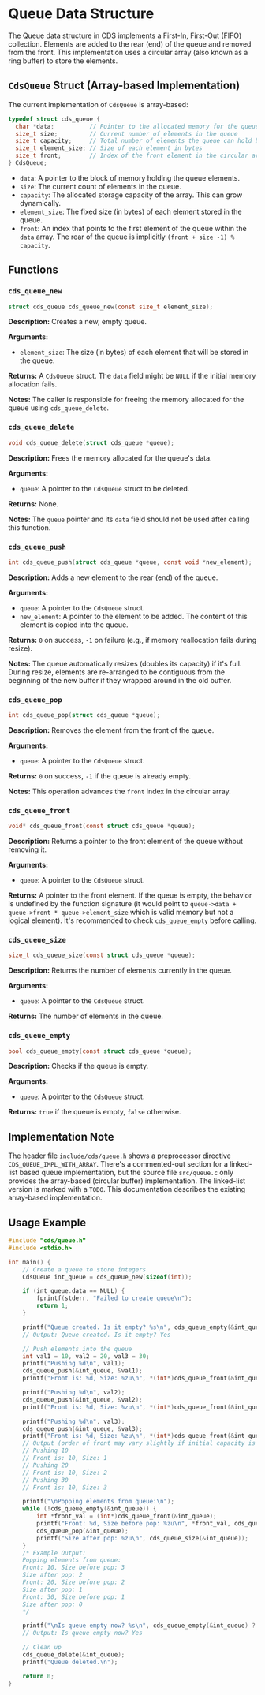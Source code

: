 # Queue Data Structure

The Queue data structure in CDS implements a First-In, First-Out (FIFO) collection. Elements are added to the rear (end) of the queue and removed from the front. This implementation uses a circular array (also known as a ring buffer) to store the elements.

## `CdsQueue` Struct (Array-based Implementation)

The current implementation of `CdsQueue` is array-based:

```c
typedef struct cds_queue {
  char *data;          // Pointer to the allocated memory for the queue elements
  size_t size;         // Current number of elements in the queue
  size_t capacity;     // Total number of elements the queue can hold before resizing
  size_t element_size; // Size of each element in bytes
  size_t front;        // Index of the front element in the circular array
} CdsQueue;
```

- `data`: A pointer to the block of memory holding the queue elements.
- `size`: The current count of elements in the queue.
- `capacity`: The allocated storage capacity of the array. This can grow dynamically.
- `element_size`: The fixed size (in bytes) of each element stored in the queue.
- `front`: An index that points to the first element of the queue within the `data` array. The rear of the queue is implicitly `(front + size -1) % capacity`.

## Functions

### `cds_queue_new`

```c
struct cds_queue cds_queue_new(const size_t element_size);
```

**Description:** Creates a new, empty queue.

**Arguments:**
- `element_size`: The size (in bytes) of each element that will be stored in the queue.

**Returns:** A `CdsQueue` struct. The `data` field might be `NULL` if the initial memory allocation fails.

**Notes:** The caller is responsible for freeing the memory allocated for the queue using `cds_queue_delete`.

### `cds_queue_delete`

```c
void cds_queue_delete(struct cds_queue *queue);
```

**Description:** Frees the memory allocated for the queue's data.

**Arguments:**
- `queue`: A pointer to the `CdsQueue` struct to be deleted.

**Returns:** None.

**Notes:** The `queue` pointer and its `data` field should not be used after calling this function.

### `cds_queue_push`

```c
int cds_queue_push(struct cds_queue *queue, const void *new_element);
```

**Description:** Adds a new element to the rear (end) of the queue.

**Arguments:**
- `queue`: A pointer to the `CdsQueue` struct.
- `new_element`: A pointer to the element to be added. The content of this element is copied into the queue.

**Returns:** `0` on success, `-1` on failure (e.g., if memory reallocation fails during resize).

**Notes:** The queue automatically resizes (doubles its capacity) if it's full. During resize, elements are re-arranged to be contiguous from the beginning of the new buffer if they wrapped around in the old buffer.

### `cds_queue_pop`

```c
int cds_queue_pop(struct cds_queue *queue);
```

**Description:** Removes the element from the front of the queue.

**Arguments:**
- `queue`: A pointer to the `CdsQueue` struct.

**Returns:** `0` on success, `-1` if the queue is already empty.

**Notes:** This operation advances the `front` index in the circular array.

### `cds_queue_front`

```c
void* cds_queue_front(const struct cds_queue *queue);
```

**Description:** Returns a pointer to the front element of the queue without removing it.

**Arguments:**
- `queue`: A pointer to the `CdsQueue` struct.

**Returns:** A pointer to the front element. If the queue is empty, the behavior is undefined by the function signature (it would point to `queue->data + queue->front * queue->element_size` which is valid memory but not a logical element). It's recommended to check `cds_queue_empty` before calling.

### `cds_queue_size`

```c
size_t cds_queue_size(const struct cds_queue *queue);
```

**Description:** Returns the number of elements currently in the queue.

**Arguments:**
- `queue`: A pointer to the `CdsQueue` struct.

**Returns:** The number of elements in the queue.

### `cds_queue_empty`

```c
bool cds_queue_empty(const struct cds_queue *queue);
```

**Description:** Checks if the queue is empty.

**Arguments:**
- `queue`: A pointer to the `CdsQueue` struct.

**Returns:** `true` if the queue is empty, `false` otherwise.

## Implementation Note

The header file `include/cds/queue.h` shows a preprocessor directive `CDS_QUEUE_IMPL_WITH_ARRAY`. There's a commented-out section for a linked-list based queue implementation, but the source file `src/queue.c` only provides the array-based (circular buffer) implementation. The linked-list version is marked with a `TODO`. This documentation describes the existing array-based implementation.

## Usage Example

```c
#include "cds/queue.h"
#include <stdio.h>

int main() {
    // Create a queue to store integers
    CdsQueue int_queue = cds_queue_new(sizeof(int));

    if (int_queue.data == NULL) {
        fprintf(stderr, "Failed to create queue\n");
        return 1;
    }

    printf("Queue created. Is it empty? %s\n", cds_queue_empty(&int_queue) ? "Yes" : "No");
    // Output: Queue created. Is it empty? Yes

    // Push elements into the queue
    int val1 = 10, val2 = 20, val3 = 30;
    printf("Pushing %d\n", val1);
    cds_queue_push(&int_queue, &val1);
    printf("Front is: %d, Size: %zu\n", *(int*)cds_queue_front(&int_queue), cds_queue_size(&int_queue));

    printf("Pushing %d\n", val2);
    cds_queue_push(&int_queue, &val2);
    printf("Front is: %d, Size: %zu\n", *(int*)cds_queue_front(&int_queue), cds_queue_size(&int_queue));

    printf("Pushing %d\n", val3);
    cds_queue_push(&int_queue, &val3);
    printf("Front is: %d, Size: %zu\n", *(int*)cds_queue_front(&int_queue), cds_queue_size(&int_queue));
    // Output (order of front may vary slightly if initial capacity is 1 and resizes happen):
    // Pushing 10
    // Front is: 10, Size: 1
    // Pushing 20
    // Front is: 10, Size: 2
    // Pushing 30
    // Front is: 10, Size: 3

    printf("\nPopping elements from queue:\n");
    while (!cds_queue_empty(&int_queue)) {
        int *front_val = (int*)cds_queue_front(&int_queue);
        printf("Front: %d, Size before pop: %zu\n", *front_val, cds_queue_size(&int_queue));
        cds_queue_pop(&int_queue);
        printf("Size after pop: %zu\n", cds_queue_size(&int_queue));
    }
    /* Example Output:
    Popping elements from queue:
    Front: 10, Size before pop: 3
    Size after pop: 2
    Front: 20, Size before pop: 2
    Size after pop: 1
    Front: 30, Size before pop: 1
    Size after pop: 0
    */

    printf("\nIs queue empty now? %s\n", cds_queue_empty(&int_queue) ? "Yes" : "No");
    // Output: Is queue empty now? Yes

    // Clean up
    cds_queue_delete(&int_queue);
    printf("Queue deleted.\n");

    return 0;
}
```
